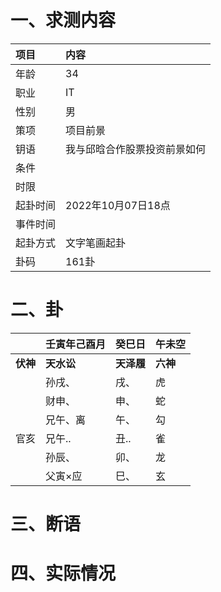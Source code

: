 # 一、求测内容
|项目|内容|
|:-|:-|
|年龄|34|
|职业|IT|
|性别|男|
|策项|项目前景|
|钥语|我与邱晗合作股票投资前景如何|
|条件||
|时限||
|起卦时间|2022年10月07日18点|
|事件时间||
|起卦方式|文字笔画起卦|
|卦码|161卦|

# 二、卦
||壬寅年己酉月|癸巳日|午未空|
|:-|:-|:-|:-|
|**伏神**|**天水讼**|**天泽履**|**六神**|
||孙戌、|戌、|虎|
||财申、|申、|蛇|
||兄午、离|午、|勾|
|官亥|兄午..|丑..|雀|
||孙辰、|卯、|龙|
||父寅×应|巳、|玄|


# 三、断语

# 四、实际情况
